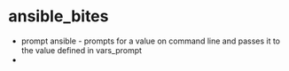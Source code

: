 # ansible_bites
- prompt ansible - prompts for a value on command line and passes it to the value defined in vars_prompt  
- 
